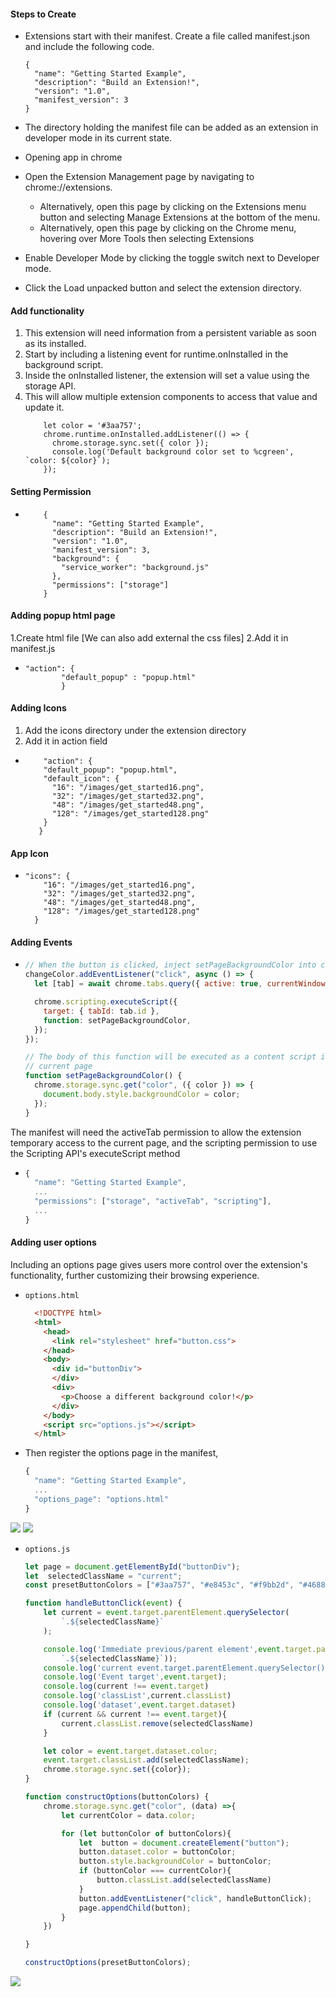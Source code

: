 #### Steps to Create
- Extensions start with their manifest. Create a file called manifest.json and include the following code.
    ```
    {
      "name": "Getting Started Example",
      "description": "Build an Extension!",
      "version": "1.0",
      "manifest_version": 3
    }
    ```
- The directory holding the manifest file can be added as an extension in developer mode in its current state.

- Opening app in chrome
 - Open the Extension Management page by navigating to chrome://extensions.
   - Alternatively, open this page by clicking on the Extensions menu button and selecting Manage Extensions at the bottom of the menu.
   - Alternatively, open this page by clicking on the Chrome menu, hovering over More Tools then selecting Extensions
 - Enable Developer Mode by clicking the toggle switch next to Developer mode.
 - Click the Load unpacked button and select the extension directory.

#### Add functionality
1. This extension will need information from a persistent variable as soon as its installed.
2. Start by including a listening event for runtime.onInstalled in the background script.
3. Inside the onInstalled listener, the extension will set a value using the storage API.
4. This will allow multiple extension components to access that value and update it.
    ```
        let color = '#3aa757';
        chrome.runtime.onInstalled.addListener(() => {
          chrome.storage.sync.set({ color });
          console.log('Default background color set to %cgreen', `color: ${color}`);
        });
    ```

#### Setting Permission
- ```
      {
        "name": "Getting Started Example",
        "description": "Build an Extension!",
        "version": "1.0",
        "manifest_version": 3,
        "background": {
          "service_worker": "background.js"
        },
        "permissions": ["storage"]
      }     
  ```


#### Adding popup html page
1.Create html file [We can also add external the css files]
2.Add it in manifest.js
 -  ```
    "action": {
            "default_popup" : "popup.html"
            }
    ```

    
#### Adding Icons
1. Add the icons directory under the extension directory
2. Add it in action field 
- ```
      "action": {
      "default_popup": "popup.html",
      "default_icon": {
        "16": "/images/get_started16.png",
        "32": "/images/get_started32.png",
        "48": "/images/get_started48.png",
        "128": "/images/get_started128.png"
      }
     }
  ```

#### App Icon
- ```
  "icons": {
      "16": "/images/get_started16.png",
      "32": "/images/get_started32.png",
      "48": "/images/get_started48.png",
      "128": "/images/get_started128.png"
    }
  ```

#### Adding Events
- ```javascript
  // When the button is clicked, inject setPageBackgroundColor into current page
  changeColor.addEventListener("click", async () => {
    let [tab] = await chrome.tabs.query({ active: true, currentWindow: true });
  
    chrome.scripting.executeScript({
      target: { tabId: tab.id },
      function: setPageBackgroundColor,
    });
  });
  
  // The body of this function will be executed as a content script inside the
  // current page
  function setPageBackgroundColor() {
    chrome.storage.sync.get("color", ({ color }) => {
      document.body.style.backgroundColor = color;
    });
  }
  ```

The manifest will need the activeTab permission to allow the extension temporary access to the current page, and the scripting permission to use the Scripting API's executeScript method
- ```javascript
  {
    "name": "Getting Started Example",
    ...
    "permissions": ["storage", "activeTab", "scripting"],
    ...
  }
  ```

#### Adding user options
Including an options page gives users more control over the extension's functionality, further customizing their browsing experience.
- `options.html`
  ```html
    <!DOCTYPE html>
    <html>
      <head>
        <link rel="stylesheet" href="button.css">
      </head>
      <body>
        <div id="buttonDiv">
        </div>
        <div>
          <p>Choose a different background color!</p>
        </div>
      </body>
      <script src="options.js"></script>
    </html>
    ```
- Then register the options page in the manifest,
    ```javascript
    {
      "name": "Getting Started Example",
      ...
      "options_page": "options.html"
    }
    ```
![](ReadMe/ref-1.png)
![](ReadMe/ref-2.png)

- `options.js`
    ```javascript
    let page = document.getElementById("buttonDiv");
    let  selectedClassName = "current";
    const presetButtonColors = ["#3aa757", "#e8453c", "#f9bb2d", "#4688f1"];
    
    function handleButtonClick(event) {
        let current = event.target.parentElement.querySelector(
            `.${selectedClassName}`
        );
    
        console.log('Immediate previous/parent element',event.target.parentElement.querySelector(
            `.${selectedClassName}`));
        console.log('current event.target.parentElement.querySelector()', current)
        console.log('Event target',event.target);
        console.log(current !== event.target)
        console.log('classList',current.classList)
        console.log('dataset',event.target.dataset)
        if (current && current !== event.target){
            current.classList.remove(selectedClassName)
        }
    
        let color = event.target.dataset.color;
        event.target.classList.add(selectedClassName);
        chrome.storage.sync.set({color});
    }
    
    function constructOptions(buttonColors) {
        chrome.storage.sync.get("color", (data) =>{
            let currentColor = data.color;
    
            for (let buttonColor of buttonColors){
                let  button = document.createElement("button");
                button.dataset.color = buttonColor;
                button.style.backgroundColor = buttonColor;
                if (buttonColor === currentColor){
                    button.classList.add(selectedClassName)
                }
                button.addEventListener("click", handleButtonClick);
                page.appendChild(button);
            }
        })
    
    }
    
    constructOptions(presetButtonColors);
    ```
![](ReadMe/ref-3.png)

